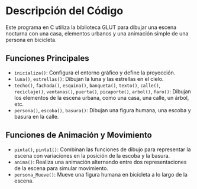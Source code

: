 # Descripción del Código

Este programa en C utiliza la biblioteca GLUT para dibujar una escena nocturna con una casa, elementos urbanos y una animación simple de una persona en bicicleta.

## Funciones Principales

- `inicializa()`: Configura el entorno gráfico y define la proyección.
- `luna()`, `estrellas()`: Dibujan la luna y las estrellas en el cielo.
- `techo()`, `fachada()`, `esquina()`, `banqueta()`, `texto()`, `calle()`, `reciclaje()`, `ventanas()`, `puerta()`, `picaporte()`, `arbol()`, `faro()`: Dibujan los elementos de la escena urbana, como una casa, una calle, un árbol, etc.
- `persona()`, `escoba()`, `basura()`: Dibujan una figura humana, una escoba y basura en la calle.

## Funciones de Animación y Movimiento

- `pinta()`, `pinta1()`: Combinan las funciones de dibujo para representar la escena con variaciones en la posición de la escoba y la basura.
- `anima()`: Realiza una animación alternando entre dos representaciones de la escena para simular movimiento.
- `persona_Mueve()`: Mueve una figura humana en bicicleta a lo largo de la escena.
